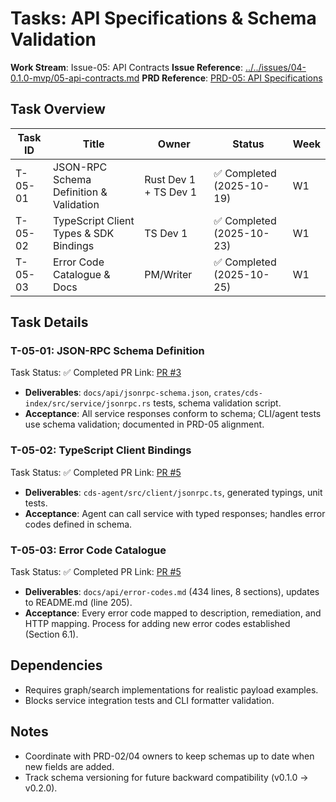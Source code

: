 # Tasks: API Specifications & Schema Validation

**Work Stream**: Issue-05: API Contracts
**Issue Reference**: [../../issues/04-0.1.0-mvp/05-api-contracts.md](../../issues/04-0.1.0-mvp/05-api-contracts.md)
**PRD Reference**: [PRD-05: API Specifications](../../prd/0.1.0-MVP-PRDs-v0/05-api-specifications.md)

## Task Overview

| Task ID | Title | Owner | Status | Week |
|---------|-------|-------|--------|------|
| T-05-01 | JSON-RPC Schema Definition & Validation | Rust Dev 1 + TS Dev 1 | ✅ Completed (2025-10-19) | W1 |
| T-05-02 | TypeScript Client Types & SDK Bindings | TS Dev 1 | ✅ Completed (2025-10-23) | W1 |
| T-05-03 | Error Code Catalogue & Docs | PM/Writer | ✅ Completed (2025-10-25) | W1 |

## Task Details

### T-05-01: JSON-RPC Schema Definition

Task Status: ✅ Completed
PR Link: [PR #3](https://github.com/lwyBZss8924d/CDSAgent/pull/3)

- **Deliverables**: `docs/api/jsonrpc-schema.json`, `crates/cds-index/src/service/jsonrpc.rs` tests, schema validation script.
- **Acceptance**: All service responses conform to schema; CLI/agent tests use schema validation; documented in PRD-05 alignment.

### T-05-02: TypeScript Client Bindings

Task Status: ✅ Completed
PR Link: [PR #5](https://github.com/lwyBZss8924d/CDSAgent/pull/5)

- **Deliverables**: `cds-agent/src/client/jsonrpc.ts`, generated typings, unit tests.
- **Acceptance**: Agent can call service with typed responses; handles error codes defined in schema.

### T-05-03: Error Code Catalogue

Task Status: ✅ Completed
PR Link: [PR #5](https://github.com/lwyBZss8924d/CDSAgent/pull/5)

- **Deliverables**: `docs/api/error-codes.md` (434 lines, 8 sections), updates to README.md (line 205).
- **Acceptance**: Every error code mapped to description, remediation, and HTTP mapping. Process for adding new error codes established (Section 6.1).

## Dependencies

- Requires graph/search implementations for realistic payload examples.
- Blocks service integration tests and CLI formatter validation.

## Notes

- Coordinate with PRD-02/04 owners to keep schemas up to date when new fields are added.
- Track schema versioning for future backward compatibility (v0.1.0 → v0.2.0).
